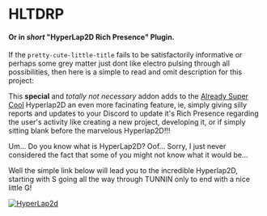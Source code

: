 # HLTDRP
#### Or in _short_ "HyperLap2D Rich Presence" Plugin.

If the <code>pretty-cute-little-title</code> fails to be satisfactorily informative or perhaps some grey matter just dont like electro pulsing through all possibilities, then here is a simple to read and omit description for this project:
  
This **special** and *totally not necessary* addon adds to the <ins>Already Super Cool</ins> Hyperlap2D an even more facinating feature, ie, simply giving silly reports and updates to your Discord to update it's Rich Presence regarding the user's activity like creating a new project, developing it, or if simply sitting blank before the marvelous Hyperlap2D!!!

Um... Do you know what is HyperLap2D? Oof... Sorry, I just never considered the fact that some of you might not know what it would be...

Well the simple link below will lead you to the incredible Hyperlap2D, starting with S going all the way through TUNNIN only to end with a nice little G!

[![HyperLap2d](https://hyperlap2d.rednblack.games/assets/img/logo-hyperlap-opacity.png)](https://hyperlap2d.rednblack.games)
